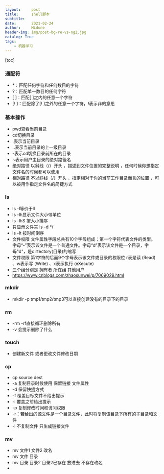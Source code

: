 ```yaml
---
layout:     post
title:      shell脚本
subtitle:   
date:       2021-02-24
author:     Midone
header-img: img/post-bg-re-vs-ng2.jpg
catalog: True
tags:
    - 机器学习
---
```


[toc]
### 通配符

- *：匹配任何字符和任何数目的字符
- ?：匹配单一数目的任何字符
- [ ]：匹配[ ]之内的任意一个字符
- [! ]：匹配除了[! ]之外的任意一个字符，!表示非的意思

### 基本操作
- pwd查看当前目录
- cd切换目录
- .表示当前目录
- ..表示当前目录的上一级目录
- -表示cd切换目录前所在的目录
- ~表示用户主目录的绝对路径名
- 绝对路径 以斜线（/）开头 ，描述到文件位置的完整说明 ，任何时候你想指定文件名的时候都可以使用
- 相对路径 不以斜线（/）开头 ，指定相对于你的当前工作目录而言的位置 ，可以被用作指定文件名的简捷方式

### ls
- ls -l等价于ll
- ls -lh显示文件大小带单位
- ls -lhS 按大小排序
- 只显示文件夹 ls -d */
- ls -lt 按时间倒序
- 文件权限 文件属性字段总共有10个字母组成；第一个字符代表文件的类型。字母“-”表示该文件是一个普通文件。字母“d”表示该文件是一个目录，字母"d"，是dirtectory(目录)的缩写
- 文件权限 第1字符的后面9个字母表示该文件或目录的权限位 r表是读 (Read) 、w表示写 (Write) 、x表示执行 (eXecute)
- 三个组分别是 拥有者 所在组 其他用户
- https://www.cnblogs.com/zhaosunwei/p/7069029.html

### mkdir
- mkdir -p tmp1/tmp2/tmp3可以直接创建没有的目录下的目录

### rm
- -rm -rf直接循环删除所有
- -v 会提示删除了什么

### touch
- 创建新文件 或者更改文件修改日期

### cp
- cp source dest
- -a 复制目录时候使用 保留链接 文件属性
- -d 保留快捷方式
- -f 覆盖目标文件不给出提示
- -i 覆盖之前给出提示
- -p 复制修改时间和访问权限
- -r：若给出的源文件是一个目录文件，此时将复制该目录下所有的子目录和文件
- -l 不复制文件 只生成链接文件

### mv
- mv 文件1 文件2 改名
- mv 文件 目录 
- mv 目录 目录2  目录2已存在 放进去 不存在改名
-